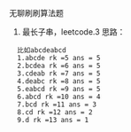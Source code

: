 无聊刷刷算法题
  1. 最长子串，leetcode.3
  思路：
  ```
    比如abcdeabcd
    1.abcde rk =5 ans = 5
    2.bcdea rk =6 ans = 5
    3.cdeab rk =7 ans = 5
    4.deabc rk =8 ans = 5
    5.eabcd rk =9 ans = 5
    6.abcd rk =10 ans = 4
    7.bcd rk =11 ans = 3
    8.cd rk =12 ans = 2
    9.d rk =13 ans = 1
  ```
